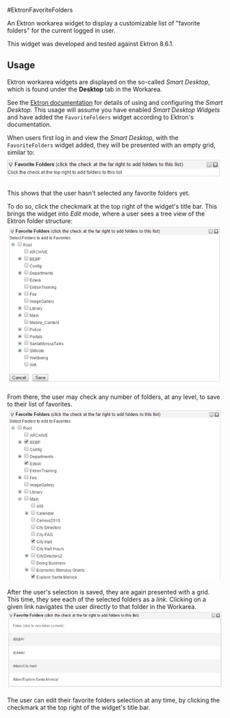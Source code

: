 #EktronFavoriteFolders

An Ektron workarea widget to display a customizable list of "favorite folders" for the current logged in user.

This widget was developed and tested against Ektron 8.6.1.

## Usage

Ektron workarea widgets are displayed on the so-called *Smart Desktop*, which is found under the **Desktop** tab in the Workarea.

See the [Ektron documentation](http://documentation.ektron.com/cms400/v8.61/Reference/Web/EktronReferenceWeb.html#Content/Managing_Content.htm#Using) 
for details of using and configuring the *Smart Desktop*. This usage will assume you have enabled *Smart Desktop Widgets* and have added the `FavoriteFolders` widget
according to Ektron's documentation.

When users first log in and view the *Smart Desktop*, with the `FavoriteFolders` widget added, they will be presented with an empty grid, similar to:
![Empty Grid](screenshots/empty-grid.jpg)

This shows that the user hasn't selected any favorite folders yet.

To do so, click the checkmark at the top right of the widget's title bar. This brings the widget into *Edit* mode, where a user sees a tree view of the Ektron folder structure:
![Edit View](screenshots/edit-view.jpg)

From there, the user may check any number of folders, at any level, to save to their list of favorites.
![Select Folders](screenshots/select-folders.jpg)

After the user's selection is saved, they are again presented with a grid. This time, they see each of the selected folders as a *link*. Clicking on a given link navigates the user directly to that folder in the Workarea.
![Selected Folders Grid](screenshots/selected-folders-grid.jpg)

The user can edit their favorite folders selection at any time, by clicking the checkmark at the top right of the widget's title bar.
